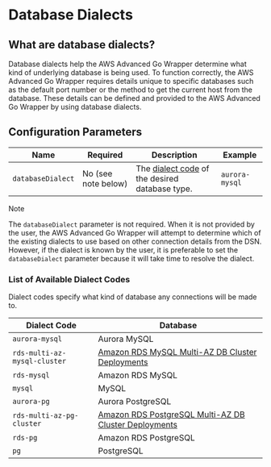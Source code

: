 # Database Dialects

## What are database dialects?
Database dialects help the AWS Advanced Go Wrapper determine what kind of underlying database is being used. To function correctly, the AWS Advanced Go Wrapper requires details unique to specific databases such as the default port number or the method to get the current host from the database. These details can be defined and provided to the AWS Advanced Go Wrapper by using database dialects.

## Configuration Parameters
| Name             | Required            | Description                                                                        | Example                                       |
|------------------|---------------------|------------------------------------------------------------------------------------|-----------------------------------------------|
| `databaseDialect` | No (see note below) | The [dialect code](#list-of-available-dialect-codes) of the desired database type. | `aurora-mysql` |

> [!NOTE]
> The `databaseDialect` parameter is not required. When it is not provided by the user, the AWS Advanced Go Wrapper will attempt to determine which of the existing dialects to use based on other connection details from the DSN. However, if the dialect is known by the user, it is preferable to set the `databaseDialect` parameter because it will take time to resolve the dialect.

### List of Available Dialect Codes
Dialect codes specify what kind of database any connections will be made to.

| Dialect Code                 | Database                                                                                                                                           |
|------------------------------| -------------------------------------------------------------------------------------------------------------------------------------------------- |
| `aurora-mysql`               | Aurora MySQL                                                                                                                                       |
| `rds-multi-az-mysql-cluster` | [Amazon RDS MySQL Multi-AZ DB Cluster Deployments](https://docs.aws.amazon.com/AmazonRDS/latest/UserGuide/multi-az-db-clusters-concepts.html)      |
| `rds-mysql`                  | Amazon RDS MySQL                                                                                                                                   |
| `mysql`                      | MySQL                                                                                                                                              |
| `aurora-pg`                  | Aurora PostgreSQL                                                                                                                                  |
| `rds-multi-az-pg-cluster`    | [Amazon RDS PostgreSQL Multi-AZ DB Cluster Deployments](https://docs.aws.amazon.com/AmazonRDS/latest/UserGuide/multi-az-db-clusters-concepts.html) |
| `rds-pg`                     | Amazon RDS PostgreSQL                                                                                                                              |
| `pg`                         | PostgreSQL                                                                                                                                         |
